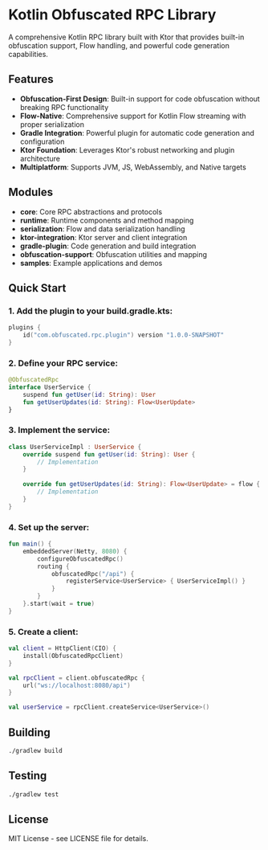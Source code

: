 # Kotlin Obfuscated RPC Library

A comprehensive Kotlin RPC library built with Ktor that provides built-in obfuscation support, Flow handling, and powerful code generation capabilities.

## Features

- **Obfuscation-First Design**: Built-in support for code obfuscation without breaking RPC functionality
- **Flow-Native**: Comprehensive support for Kotlin Flow streaming with proper serialization
- **Gradle Integration**: Powerful plugin for automatic code generation and configuration
- **Ktor Foundation**: Leverages Ktor's robust networking and plugin architecture
- **Multiplatform**: Supports JVM, JS, WebAssembly, and Native targets

## Modules

- **core**: Core RPC abstractions and protocols
- **runtime**: Runtime components and method mapping
- **serialization**: Flow and data serialization handling
- **ktor-integration**: Ktor server and client integration
- **gradle-plugin**: Code generation and build integration
- **obfuscation-support**: Obfuscation utilities and mapping
- **samples**: Example applications and demos

## Quick Start

### 1. Add the plugin to your build.gradle.kts:

```kotlin
plugins {
    id("com.obfuscated.rpc.plugin") version "1.0.0-SNAPSHOT"
}
```

### 2. Define your RPC service:

```kotlin
@ObfuscatedRpc
interface UserService {
    suspend fun getUser(id: String): User
    fun getUserUpdates(id: String): Flow<UserUpdate>
}
```

### 3. Implement the service:

```kotlin
class UserServiceImpl : UserService {
    override suspend fun getUser(id: String): User {
        // Implementation
    }
    
    override fun getUserUpdates(id: String): Flow<UserUpdate> = flow {
        // Implementation
    }
}
```

### 4. Set up the server:

```kotlin
fun main() {
    embeddedServer(Netty, 8080) {
        configureObfuscatedRpc()
        routing {
            obfuscatedRpc("/api") {
                registerService<UserService> { UserServiceImpl() }
            }
        }
    }.start(wait = true)
}
```

### 5. Create a client:

```kotlin
val client = HttpClient(CIO) {
    install(ObfuscatedRpcClient)
}

val rpcClient = client.obfuscatedRpc {
    url("ws://localhost:8080/api")
}

val userService = rpcClient.createService<UserService>()
```

## Building

```bash
./gradlew build
```

## Testing

```bash
./gradlew test
```

## License

MIT License - see LICENSE file for details.

